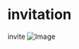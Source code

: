 # invitation
invite 
![Image](https://github.com/user-attachments/assets/16e55d59-a527-4db6-946c-a3147b399ef0)
